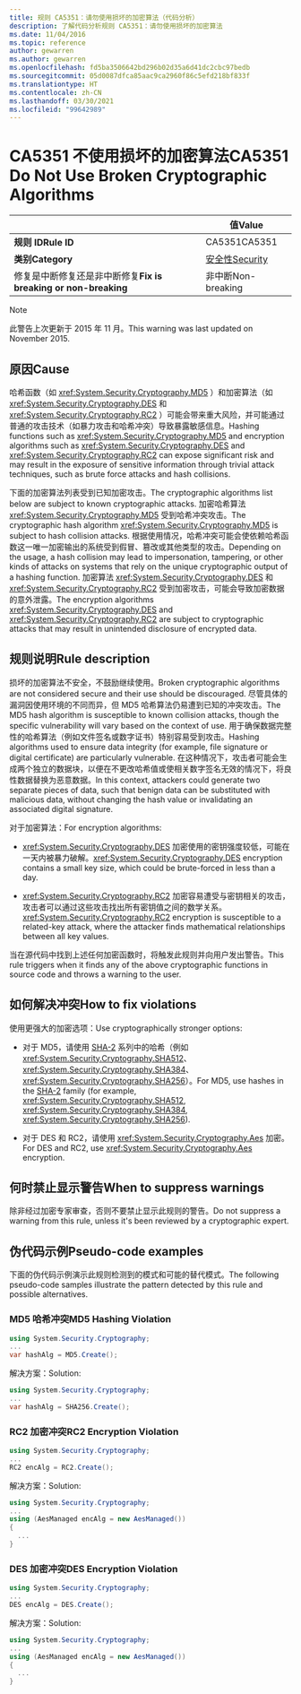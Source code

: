 ```yaml
---
title: 规则 CA5351：请勿使用损坏的加密算法（代码分析）
description: 了解代码分析规则 CA5351：请勿使用损坏的加密算法
ms.date: 11/04/2016
ms.topic: reference
author: gewarren
ms.author: gewarren
ms.openlocfilehash: fd5ba3506642bd296b02d35a6d41dc2cbc97bedb
ms.sourcegitcommit: 05d0087dfca85aac9ca2960f86c5efd218bf833f
ms.translationtype: HT
ms.contentlocale: zh-CN
ms.lasthandoff: 03/30/2021
ms.locfileid: "99642989"
---
```

# <a name="ca5351-do-not-use-broken-cryptographic-algorithms"></a><span data-ttu-id="52b43-103">CA5351 不使用损坏的加密算法</span><span class="sxs-lookup"><span data-stu-id="52b43-103">CA5351 Do Not Use Broken Cryptographic Algorithms</span></span>

| | <span data-ttu-id="52b43-104">值</span><span class="sxs-lookup"><span data-stu-id="52b43-104">Value</span></span> |
|-|-|
| <span data-ttu-id="52b43-105">**规则 ID**</span><span class="sxs-lookup"><span data-stu-id="52b43-105">**Rule ID**</span></span> |<span data-ttu-id="52b43-106">CA5351</span><span class="sxs-lookup"><span data-stu-id="52b43-106">CA5351</span></span>|
| <span data-ttu-id="52b43-107">**类别**</span><span class="sxs-lookup"><span data-stu-id="52b43-107">**Category**</span></span> |[<span data-ttu-id="52b43-108">安全性</span><span class="sxs-lookup"><span data-stu-id="52b43-108">Security</span></span>](security-warnings.md)|
| <span data-ttu-id="52b43-109">修复是中断修复还是非中断修复</span><span class="sxs-lookup"><span data-stu-id="52b43-109">**Fix is breaking or non-breaking**</span></span> |<span data-ttu-id="52b43-110">非中断</span><span class="sxs-lookup"><span data-stu-id="52b43-110">Non-breaking</span></span>|

> [!NOTE]
> <span data-ttu-id="52b43-111">此警告上次更新于 2015 年 11 月。</span><span class="sxs-lookup"><span data-stu-id="52b43-111">This warning was last updated on November 2015.</span></span>

## <a name="cause"></a><span data-ttu-id="52b43-112">原因</span><span class="sxs-lookup"><span data-stu-id="52b43-112">Cause</span></span>

<span data-ttu-id="52b43-113">哈希函数（如 <xref:System.Security.Cryptography.MD5> ）和加密算法（如 <xref:System.Security.Cryptography.DES> 和 <xref:System.Security.Cryptography.RC2> ）可能会带来重大风险，并可能通过普通的攻击技术（如暴力攻击和哈希冲突）导致暴露敏感信息。</span><span class="sxs-lookup"><span data-stu-id="52b43-113">Hashing functions such as <xref:System.Security.Cryptography.MD5> and encryption algorithms such as <xref:System.Security.Cryptography.DES> and <xref:System.Security.Cryptography.RC2> can expose significant risk and may result in the exposure of sensitive information through trivial attack techniques, such as brute force attacks and hash collisions.</span></span>

<span data-ttu-id="52b43-114">下面的加密算法列表受到已知加密攻击。</span><span class="sxs-lookup"><span data-stu-id="52b43-114">The cryptographic algorithms list below are subject to known cryptographic attacks.</span></span> <span data-ttu-id="52b43-115">加密哈希算法 <xref:System.Security.Cryptography.MD5> 受到哈希冲突攻击。</span><span class="sxs-lookup"><span data-stu-id="52b43-115">The cryptographic hash algorithm <xref:System.Security.Cryptography.MD5> is subject to hash collision attacks.</span></span>  <span data-ttu-id="52b43-116">根据使用情况，哈希冲突可能会使依赖哈希函数这一唯一加密输出的系统受到假冒、篡改或其他类型的攻击。</span><span class="sxs-lookup"><span data-stu-id="52b43-116">Depending on the usage, a hash collision may lead to impersonation, tampering, or other kinds of attacks on systems that rely on the unique cryptographic output of a hashing function.</span></span> <span data-ttu-id="52b43-117">加密算法 <xref:System.Security.Cryptography.DES> 和 <xref:System.Security.Cryptography.RC2> 受到加密攻击，可能会导致加密数据的意外泄露。</span><span class="sxs-lookup"><span data-stu-id="52b43-117">The encryption algorithms <xref:System.Security.Cryptography.DES> and <xref:System.Security.Cryptography.RC2> are subject to cryptographic attacks that may result in unintended disclosure of encrypted data.</span></span>

## <a name="rule-description"></a><span data-ttu-id="52b43-118">规则说明</span><span class="sxs-lookup"><span data-stu-id="52b43-118">Rule description</span></span>

<span data-ttu-id="52b43-119">损坏的加密算法不安全，不鼓励继续使用。</span><span class="sxs-lookup"><span data-stu-id="52b43-119">Broken cryptographic algorithms are not  considered secure and their use should be discouraged.</span></span> <span data-ttu-id="52b43-120">尽管具体的漏洞因使用环境的不同而异，但 MD5 哈希算法仍易遭到已知的冲突攻击。</span><span class="sxs-lookup"><span data-stu-id="52b43-120">The MD5 hash algorithm is susceptible to known collision attacks, though the specific vulnerability will vary based on the context of use.</span></span>  <span data-ttu-id="52b43-121">用于确保数据完整性的哈希算法（例如文件签名或数字证书）特别容易受到攻击。</span><span class="sxs-lookup"><span data-stu-id="52b43-121">Hashing algorithms used to ensure data integrity (for example, file signature or digital certificate) are particularly vulnerable.</span></span>  <span data-ttu-id="52b43-122">在这种情况下，攻击者可能会生成两个独立的数据块，以便在不更改哈希值或使相关数字签名无效的情况下，将良性数据替换为恶意数据。</span><span class="sxs-lookup"><span data-stu-id="52b43-122">In this context, attackers could generate two separate pieces of data, such that benign data can be substituted with malicious data, without changing the hash value or invalidating an associated digital signature.</span></span>

<span data-ttu-id="52b43-123">对于加密算法：</span><span class="sxs-lookup"><span data-stu-id="52b43-123">For encryption algorithms:</span></span>

- <span data-ttu-id="52b43-124"><xref:System.Security.Cryptography.DES> 加密使用的密钥强度较低，可能在一天内被暴力破解。</span><span class="sxs-lookup"><span data-stu-id="52b43-124"><xref:System.Security.Cryptography.DES> encryption contains a small key size, which could be brute-forced in less than a day.</span></span>

- <span data-ttu-id="52b43-125"><xref:System.Security.Cryptography.RC2> 加密容易遭受与密钥相关的攻击，攻击者可以通过这些攻击找出所有密钥值之间的数学关系。</span><span class="sxs-lookup"><span data-stu-id="52b43-125"><xref:System.Security.Cryptography.RC2> encryption is susceptible to a related-key attack, where the attacker finds mathematical relationships between all key values.</span></span>

<span data-ttu-id="52b43-126">当在源代码中找到上述任何加密函数时，将触发此规则并向用户发出警告。</span><span class="sxs-lookup"><span data-stu-id="52b43-126">This rule triggers when it finds any of the above cryptographic functions in source code and throws a warning to the user.</span></span>

## <a name="how-to-fix-violations"></a><span data-ttu-id="52b43-127">如何解决冲突</span><span class="sxs-lookup"><span data-stu-id="52b43-127">How to fix violations</span></span>

<span data-ttu-id="52b43-128">使用更强大的加密选项：</span><span class="sxs-lookup"><span data-stu-id="52b43-128">Use cryptographically stronger options:</span></span>

- <span data-ttu-id="52b43-129">对于 MD5，请使用 [SHA-2](/windows/desktop/SecCrypto/hash-and-signature-algorithms) 系列中的哈希（例如 <xref:System.Security.Cryptography.SHA512>、<xref:System.Security.Cryptography.SHA384>、<xref:System.Security.Cryptography.SHA256>）。</span><span class="sxs-lookup"><span data-stu-id="52b43-129">For MD5, use hashes in the [SHA-2](/windows/desktop/SecCrypto/hash-and-signature-algorithms) family (for example, <xref:System.Security.Cryptography.SHA512>, <xref:System.Security.Cryptography.SHA384>, <xref:System.Security.Cryptography.SHA256>).</span></span>

- <span data-ttu-id="52b43-130">对于 DES 和 RC2，请使用 <xref:System.Security.Cryptography.Aes> 加密。</span><span class="sxs-lookup"><span data-stu-id="52b43-130">For DES and RC2, use <xref:System.Security.Cryptography.Aes> encryption.</span></span>

## <a name="when-to-suppress-warnings"></a><span data-ttu-id="52b43-131">何时禁止显示警告</span><span class="sxs-lookup"><span data-stu-id="52b43-131">When to suppress warnings</span></span>

<span data-ttu-id="52b43-132">除非经过加密专家审查，否则不要禁止显示此规则的警告。</span><span class="sxs-lookup"><span data-stu-id="52b43-132">Do not suppress a warning from this rule, unless it's been reviewed by a cryptographic expert.</span></span>

## <a name="pseudo-code-examples"></a><span data-ttu-id="52b43-133">伪代码示例</span><span class="sxs-lookup"><span data-stu-id="52b43-133">Pseudo-code examples</span></span>

<span data-ttu-id="52b43-134">下面的伪代码示例演示此规则检测到的模式和可能的替代模式。</span><span class="sxs-lookup"><span data-stu-id="52b43-134">The following pseudo-code samples illustrate the pattern detected by this rule and possible alternatives.</span></span>

### <a name="md5-hashing-violation"></a><span data-ttu-id="52b43-135">MD5 哈希冲突</span><span class="sxs-lookup"><span data-stu-id="52b43-135">MD5 Hashing Violation</span></span>

```csharp
using System.Security.Cryptography;
...
var hashAlg = MD5.Create();
```

<span data-ttu-id="52b43-136">解决方案：</span><span class="sxs-lookup"><span data-stu-id="52b43-136">Solution:</span></span>

```csharp
using System.Security.Cryptography;
...
var hashAlg = SHA256.Create();
```

### <a name="rc2-encryption-violation"></a><span data-ttu-id="52b43-137">RC2 加密冲突</span><span class="sxs-lookup"><span data-stu-id="52b43-137">RC2 Encryption Violation</span></span>

```csharp
using System.Security.Cryptography;
...
RC2 encAlg = RC2.Create();
```

<span data-ttu-id="52b43-138">解决方案：</span><span class="sxs-lookup"><span data-stu-id="52b43-138">Solution:</span></span>

```csharp
using System.Security.Cryptography;
...
using (AesManaged encAlg = new AesManaged())
{
  ...
}
```

### <a name="des-encryption-violation"></a><span data-ttu-id="52b43-139">DES 加密冲突</span><span class="sxs-lookup"><span data-stu-id="52b43-139">DES Encryption Violation</span></span>

```csharp
using System.Security.Cryptography;
...
DES encAlg = DES.Create();
```

<span data-ttu-id="52b43-140">解决方案：</span><span class="sxs-lookup"><span data-stu-id="52b43-140">Solution:</span></span>

```csharp
using System.Security.Cryptography;
...
using (AesManaged encAlg = new AesManaged())
{
  ...
}
```

